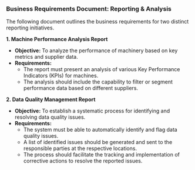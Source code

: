 ### Business Requirements Document: Reporting & Analysis

The following document outlines the business requirements for two distinct reporting initiatives.

**1. Machine Performance Analysis Report**

* **Objective:** To analyze the performance of machinery based on key metrics and supplier data.
* **Requirements:**
    * The report must present an analysis of various Key Performance Indicators (KPIs) for machines.
    * The analysis should include the capability to filter or segment performance data based on different suppliers.

**2. Data Quality Management Report**

* **Objective:** To establish a systematic process for identifying and resolving data quality issues.
* **Requirements:**
    * The system must be able to automatically identify and flag data quality issues.
    * A list of identified issues should be generated and sent to the responsible parties at the respective locations.
    * The process should facilitate the tracking and implementation of corrective actions to resolve the reported issues.